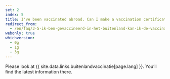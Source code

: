 ```yaml
---
set: 2
index: 5
title: I've been vaccinated abroad. Can I make a vaccination certificate with CoronaCheck?   
redirect_from: 
  - /en/faq/3-5-ik-ben-gevaccineerd-in-het-buitenland-kan-ik-de-vaccinatie-uploaden-in-de-nederlandse-coronacheck-app
webonly: true
whichversion:
  - 0g
  - 1g
  - 3g
---
```

Please look at {{ site.data.links.buitenlandvaccinatie[page.lang] }}. You’ll find the latest information there.
